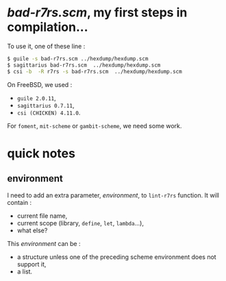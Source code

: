 # _bad-r7rs.scm_, my first steps in compilation...

To use it, one of these line :

```bash
$ guile -s bad-r7rs.scm ../hexdump/hexdump.scm
$ sagittarius bad-r7rs.scm  ../hexdump/hexdump.scm
$ csi -b  -R r7rs -s bad-r7rs.scm  ../hexdump/hexdump.scm
```
On FreeBSD, we used :

 - `guile 2.0.11`,
 - `sagittarius 0.7.11`,
 - `csi (CHICKEN) 4.11.0`.

For `foment`, `mit-scheme` or `gambit-scheme`, we need some work.

# quick notes

## environment

I need to add an extra parameter, _environment_, to `lint-r7rs` function. It will contain :

 - current file name,
 - current scope (library, `define`, `let`, `lambda`...),
 - what else?

This _environment_ can be :

 - a structure unless one of the preceding scheme environment does not support it,
 - a list.
